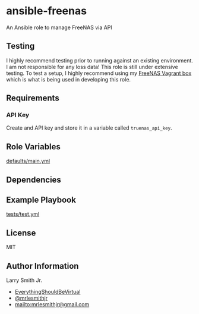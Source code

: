 # ansible-freenas

An Ansible role to manage FreeNAS via API

## Testing

I highly recommend testing prior to running against an existing environment. I
am not responsible for any loss data! This role is still under extensive testing.
To test a setup, I highly recommend using my [FreeNAS Vagrant box](https://github.com/mrlesmithjr/vagrant-box-templates) which is what is being used in developing this role.

## Requirements

### API Key
Create and API key and store it in a variable called ```truenas_api_key```.


## Role Variables

[defaults/main.yml](defaults/main.yml)

## Dependencies

## Example Playbook

[tests/test.yml](tests/test.yml)

## License

MIT

## Author Information

Larry Smith Jr.

- [EverythingShouldBeVirtual](http://everythingshouldbevirtual.com)
- [@mrlesmithjr](https://www.twitter.com/mrlesmithjr)
- <mailto:mrlesmithjr@gmail.com>

